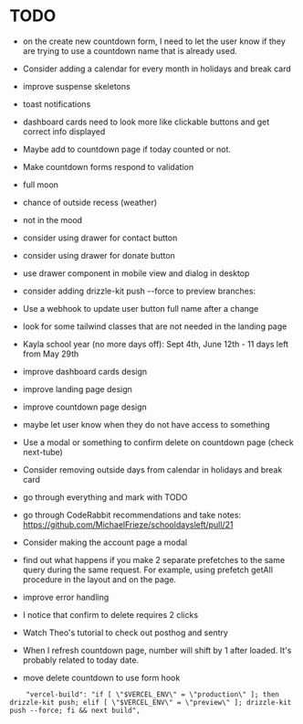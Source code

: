 # TODO

- on the create new countdown form, I need to let the user know if they are trying to use a countdown name that is already used.
- Consider adding a calendar for every month in holidays and break card
- improve suspense skeletons
- toast notifications
- dashboard cards need to look more like clickable buttons and get correct info displayed
- Maybe add to countdown page if today counted or not.
- Make countdown forms respond to validation

- full moon
- chance of outside recess (weather)
- not in the mood
- consider using drawer for contact button
- consider using drawer for donate button
- use drawer component in mobile view and dialog in desktop
- consider adding drizzle-kit push --force to preview branches:
- Use a webhook to update user button full name after a change
- look for some tailwind classes that are not needed in the landing page
- Kayla school year (no more days off): Sept 4th, June 12th - 11 days left from May 29th
- improve dashboard cards design
- improve landing page design
- improve countdown page design
- maybe let user know when they do not have access to something
- Use a modal or something to confirm delete on countdown page (check next-tube)
- Consider removing outside days from calendar in holidays and break card
- go through everything and mark with TODO
- go through CodeRabbit recommendations and take notes: https://github.com/MichaelFrieze/schooldaysleft/pull/21
- Consider making the account page a modal
- find out what happens if you make 2 separate prefetches to the same query during the same request. For example, using prefetch getAll procedure in the layout and on the page.
- improve error handling
- I notice that confirm to delete requires 2 clicks
- Watch Theo's tutorial to check out posthog and sentry
- When I refresh countdown page, number will shift by 1 after loaded. It's probably related to today date.
- move delete countdown to use form hook

```
    "vercel-build": "if [ \"$VERCEL_ENV\" = \"production\" ]; then drizzle-kit push; elif [ \"$VERCEL_ENV\" = \"preview\" ]; drizzle-kit push --force; fi && next build",
```
